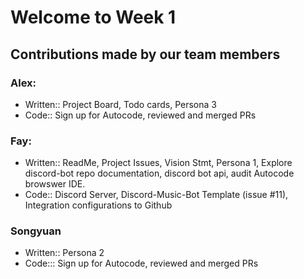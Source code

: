 # Welcome to Week 1
## Contributions made by our team members
### Alex:
- Written:: Project Board, Todo cards, Persona 3
- Code:: Sign up for Autocode, reviewed and merged PRs
### Fay:
- Written:: ReadMe, Project Issues, Vision Stmt, Persona 1, Explore discord-bot repo documentation, discord bot api, audit Autocode browswer IDE.
- Code:: Discord Server, Discord-Music-Bot Template (issue #11), Integration configurations to Github
### Songyuan
- Written:: Persona 2
- Code::: Sign up for Autocode, reviewed and merged PRs
